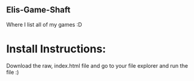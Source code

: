 ## Elis-Game-Shaft
Where I list all of my games :D
# Install Instructions:
Download the raw, index.html file and go to your file explorer and run the file :)
